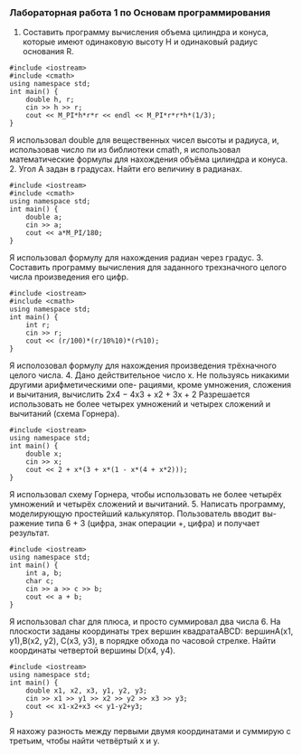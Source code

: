 ### Лабораторная работа 1 по Основам программирования
1. Составить программу вычисления объема цилиндра и конуса, которые имеют одинаковую высоту H и одинаковый радиус основания R.
```
#include <iostream>
#include <cmath>
using namespace std;
int main() {
    double h, r;
    cin >> h >> r;
    cout << M_PI*h*r*r << endl << M_PI*r*r*h*(1/3); 
}
```
Я использовал double для вещественных чисел высоты и радиуса, и, использовав число пи из библиотеки cmath, я использовал математические формулы для нахождения объёма цилиндра и конуса.
2. Угол A задан в градусах. Найти его величину в радианах.
```
#include <iostream>
#include <cmath>
using namespace std;
int main() {
    double a;
    cin >> a;
    cout << a*M_PI/180;
}
```
Я использовал формулу для нахождения радиан через градус.
3. Составить программу вычисления для заданного трехзначного целого числа произведения
его цифр.
```
#include <iostream>
#include <cmath>
using namespace std;
int main() {
    int r;
    cin >> r;
    cout << (r/100)*(r/10%10)*(r%10);
}
```
Я исполозовал формулу для нахождения произведения трёхначного целого числа.
4. Дано действительное число x. Не пользуясь никакими другими арифметическими опе-
рациями, кроме умножения, сложения и вычитания, вычислить 2x4 − 4x3 + x2 + 3x + 2
Разрешается использовать не более четырех умножений и четырех сложений и вычитаний
(схема Горнера).
```
#include <iostream>
using namespace std;
int main() {
    double x;
    cin >> x;
    cout << 2 + x*(3 + x*(1 - x*(4 + x*2)));
}
```
Я использовал схему Горнера, чтобы использовать не более четырёх умножений и четырёх сложений и вычитаний.
5. Написать программу, моделирующую простейший калькулятор. Пользователь вводит вы-
ражение типа 6 + 3 (цифра, знак операции +, цифра) и получает результат.
```
#include <iostream>
using namespace std;
int main() {
    int a, b;
    char c;
    cin >> a >> c >> b;
    cout << a + b;
}
```
Я использовал char для плюса, и просто суммировал два числа
6. На плоскости заданы координаты трех вершин квадратаABCD: вершинA(x1, y1),B(x2, y2),
C(x3, y3), в порядке обхода по часовой стрелке. Найти координаты четвертой вершины
D(x4, y4).
```
#include <iostream>
using namespace std;
int main() {
    double x1, x2, x3, y1, y2, y3;
    cin >> x1 >> y1 >> x2 >> y2 >> x3 >> y3;
    cout << x1-x2+x3 << y1-y2+y3;
}
```
Я нахожу разность между первыми двумя координатами и суммирую с третьим, чтобы найти четвёртый x и y.
